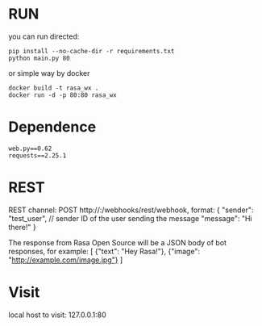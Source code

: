 # RUN
you can run directed:
```shell
pip install --no-cache-dir -r requirements.txt
python main.py 80
```
or simple way by docker
```shell
docker build -t rasa_wx .
docker run -d -p 80:80 rasa_wx
```

# Dependence
```shell
web.py==0.62
requests==2.25.1
```

# REST
REST channel: POST
http://<host>:<port>/webhooks/rest/webhook,
format:
{
  "sender": "test_user",  // sender ID of the user sending the message
  "message": "Hi there!"
}

The response from Rasa Open Source will be a JSON body of bot responses,
for example:
[
  {"text": "Hey Rasa!"}, {"image": "http://example.com/image.jpg"}
]


# Visit
local host to visit: 127.0.0.1:80
